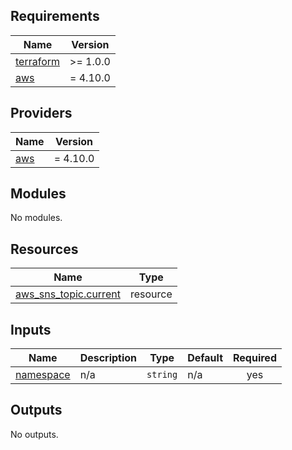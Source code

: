 ## Requirements

| Name | Version |
|------|---------|
| <a name="requirement_terraform"></a> [terraform](#requirement\_terraform) | >= 1.0.0 |
| <a name="requirement_aws"></a> [aws](#requirement\_aws) | = 4.10.0 |

## Providers

| Name | Version |
|------|---------|
| <a name="provider_aws"></a> [aws](#provider\_aws) | = 4.10.0 |

## Modules

No modules.

## Resources

| Name | Type |
|------|------|
| [aws_sns_topic.current](https://registry.terraform.io/providers/hashicorp/aws/4.10.0/docs/resources/sns_topic) | resource |

## Inputs

| Name | Description | Type | Default | Required |
|------|-------------|------|---------|:--------:|
| <a name="input_namespace"></a> [namespace](#input\_namespace) | n/a | `string` | n/a | yes |

## Outputs

No outputs.
